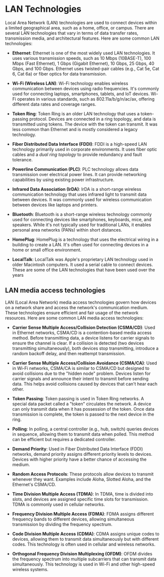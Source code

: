 # LAN Technologies
Local Area Network (LAN) technologies are used to connect devices within a limited geographical area, such as a home, office, or campus. There are several LAN technologies that vary in terms of data transfer rates, transmission media, and architectural features. Here are some common LAN technologies:

- **Ethernet**:
Ethernet is one of the most widely used LAN technologies. It uses various transmission speeds, such as 10 Mbps (10BASE-T), 100 Mbps (Fast Ethernet), 1 Gbps (Gigabit Ethernet), 10 Gbps, 25 Gbps, 40 Gbps, and 100 Gbps. Ethernet uses twisted-pair cables (e.g., Cat 5e, Cat 6, Cat 6a) or fiber optics for data transmission.

- **Wi-Fi (Wireless LAN)**:
Wi-Fi technology enables wireless communication between devices using radio frequencies. It's commonly used for connecting laptops, smartphones, tablets, and IoT devices. Wi-Fi operates in various standards, such as 802.11a/b/g/n/ac/ax, offering different data rates and coverage ranges.

- **Token Ring**:
Token Ring is an older LAN technology that uses a token-passing protocol. Devices are connected in a
ring topology, and data is transmitted using tokens. The device with the token can transmit. It was less common than Ethernet and
is mostly considered a legacy technology.

- **Fiber Distributed Data Interface (FDDI)**:
FDDI is a high-speed LAN technology primarily used in corporate environments. It uses fiber optic cables
and a _dual ring topology_ to provide redundancy and fault tolerance.

- **Powerline Communication (PLC)**:
PLC technology allows data transmission over electrical power lines. It can provide networking capabilities
by using existing power infrastructure.

- **Infrared Data Association (IrDA)**:
IrDA is a short-range wireless communication technology that uses infrared light to transmit data
between devices. It was commonly used for wireless communication between devices like laptops and printers.

- **Bluetooth**:
Bluetooth is a short-range wireless technology commonly used for connecting devices like smartphones,
keyboards, mice, and speakers. While it's not typically used for traditional LANs, it enables personal
area networks (PANs) within short distances.

- **HomePlug**:
HomePlug is a technology that uses the electrical wiring in a building to create a LAN. It's often used
for connecting devices in a home or small office environment.

- **LocalTalk**:
LocalTalk was Apple's proprietary LAN technology used in older Macintosh computers. It used a serial cable to connect devices.
These are some of the LAN technologies that have been used over the years

## LAN media access technologies
LAN (Local Area Network) media access technologies govern how devices on a network share and access 
the network's communication medium. These technologies ensure efficient and fair usage of the network 
resources. Here are some common LAN media access technologies:

- **Carrier Sense Multiple Access/Collision Detection (CSMA/CD)**:
Used in Ethernet networks, CSMA/CD is a contention-based media access method. Before transmitting data, a
device listens for carrier signals to ensure the channel is clear. If a collision is detected
(two devices transmitting simultaneously), both devices stop transmitting, introduce a random
backoff delay, and then reattempt transmission.
- **Carrier Sense Multiple Access/Collision Avoidance (CSMA/CA)**:
Used in Wi-Fi networks, CSMA/CA is similar to CSMA/CD but designed to avoid collisions due to the
"hidden node" problem. Devices listen for carrier signals and announce their intent to transmit before
sending data. This helps avoid collisions caused by devices that can't hear each other.

- **Token Passing**:
Token passing is used in Token Ring networks. A special data packet called a "token" circulates
the network. A device can only transmit data when it has possession of the token. Once data
transmission is complete, the token is passed to the next device in the ring.

- **Polling**:
In polling, a central controller (e.g., hub, switch) queries devices in sequence, allowing them
to transmit data when polled. This method can be efficient but requires a dedicated controller.

- **Demand Priority**:
Used in Fiber Distributed Data Interface (FDDI) networks, demand priority assigns different
priority levels to devices. Devices with higher priority have a better chance of accessing the medium.

- **Random Access Protocols**:
These protocols allow devices to transmit whenever they want. Examples include Aloha, Slotted Aloha, and
the Ethernet's CSMA/CD.

- **Time Division Multiple Access (TDMA)**:
In TDMA, time is divided into slots, and devices are assigned specific time slots for transmission.
TDMA is commonly used in cellular networks.

- **Frequency Division Multiple Access (FDMA)**:
FDMA assigns different frequency bands to different devices, allowing simultaneous transmission by
dividing the frequency spectrum.

- **Code Division Multiple Access (CDMA)**:
CDMA assigns unique codes to devices, allowing them to transmit data simultaneously but with
different codes. This technology is often used in cellular and wireless networks.

- **Orthogonal Frequency Division Multiplexing (OFDM)**:
OFDM divides the frequency spectrum into multiple subcarriers that can transmit data simultaneously.
This technology is used in Wi-Fi and other high-speed wireless systems.
